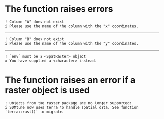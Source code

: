 # The function raises errors

    ! Column "A" does not exist
    i Please use the name of the column with the "x" coordinates.

---

    ! Column "B" does not exist
    i Please use the name of the column with the "y" coordinates.

---

    ! `env` must be a <SpatRaster> object
    x You have supplied a <character> instead.

# The function raises an error if a raster object is used

    ! Objects from the raster package are no longer supported!
    i SDMtune now uses terra to handle spatial data. See function `terra::rast()` to migrate.

